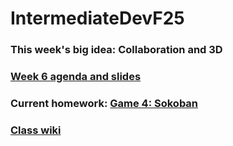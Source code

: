 # IntermediateDevF25

### This week's big idea: Collaboration and 3D
### [Week 6 agenda and slides](https://github.com/krpopp/IntermediateDevF25/wiki/Week-6)

### Current homework: [Game 4: Sokoban](https://github.com/krpopp/IntermediateDevF25/wiki/Game-4:-Sokoban)

### [Class wiki](https://github.com/krpopp/IntermediateDevF25/wiki)

